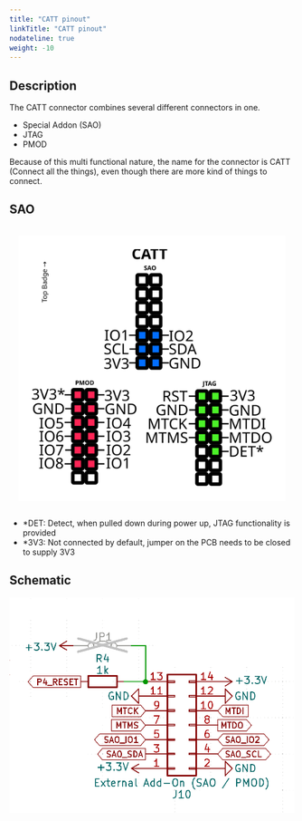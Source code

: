 ```yaml
---
title: "CATT pinout"
linkTitle: "CATT pinout"
nodateline: true
weight: -10
---
```


## Description

The CATT connector combines several different connectors in one.

- Special Addon (SAO)
- JTAG
- PMOD

Because of this multi functional nature, the name for the connector is CATT (Connect all the things), even though there are more kind of things to connect.

## SAO

<div style="background-color: white; padding: 1.5rem; margin: 1rem; display: inline-block;">
  <img src="catt-connector.svg" alt="CATT pinout">
</div>


- *DET: Detect, when pulled down during power up, JTAG functionality is provided
- *3V3: Not connected by default, jumper on the PCB needs to be closed to supply 3V3

## Schematic

![CATT schematic](catt-schematic.png)